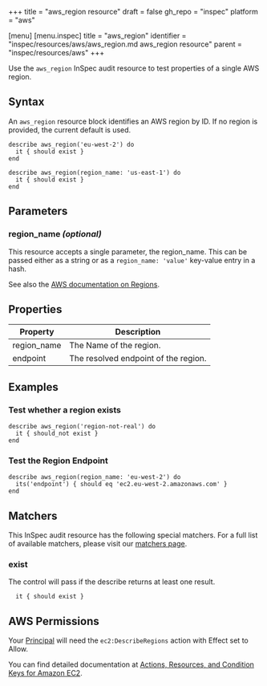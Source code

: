+++
title = "aws_region resource"
draft = false
gh_repo = "inspec"
platform = "aws"

[menu]
  [menu.inspec]
    title = "aws_region"
    identifier = "inspec/resources/aws/aws_region.md aws_region resource"
    parent = "inspec/resources/aws"
+++

Use the `aws_region` InSpec audit resource to test properties of a single AWS region.

## Syntax

An `aws_region` resource block identifies an AWS region by ID. If no region is provided, the current default is used.

    describe aws_region('eu-west-2') do
      it { should exist }
    end

    describe aws_region(region_name: 'us-east-1') do
      it { should exist }
    end

## Parameters

### region_name _(optional)_

This resource accepts a single parameter, the region_name.
This can be passed either as a string or as a `region_name: 'value'` key-value entry in a hash.

See also the [AWS documentation on Regions](https://docs.aws.amazon.com/AWSEC2/latest/UserGuide/using-regions-availability-zones.html).

## Properties

| Property    | Description                          |
| ----------- | ------------------------------------ |
| region_name | The Name of the region.              |
| endpoint    | The resolved endpoint of the region. |

## Examples

### Test whether a region exists

    describe aws_region('region-not-real') do
      it { should_not exist }
    end

### Test the Region Endpoint

    describe aws_region(region_name: 'eu-west-2') do
      its('endpoint') { should eq 'ec2.eu-west-2.amazonaws.com' }
    end

## Matchers

This InSpec audit resource has the following special matchers. For a full list of available matchers, please visit our [matchers page](/inspec/matchers/).

### exist

The control will pass if the describe returns at least one result.

      it { should exist }

## AWS Permissions

Your [Principal](https://docs.aws.amazon.com/IAM/latest/UserGuide/intro-structure.html#intro-structure-principal) will need the `ec2:DescribeRegions` action with Effect set to Allow.

You can find detailed documentation at [Actions, Resources, and Condition Keys for Amazon EC2](https://docs.aws.amazon.com/IAM/latest/UserGuide/list_amazonec2.html).
